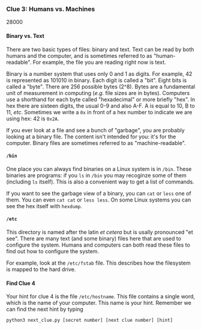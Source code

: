 ### Clue 3: Humans vs. Machines ###
28000
#### Binary vs. Text ####

There are two basic types of files: binary and text. Text can be read by both
humans and the computer, and is sometimes referred to as "human-readable". For
example, the file you are reading right now is text.

Binary is a number system that uses only 0 and 1 as digits. For example, 42 is
represented as 101010 in binary. Each digit is called a "bit". Eight bits is
called a "byte". There are 256 possible bytes (2^8). Bytes are a fundamental
unit of measurement in computing (*e.g.* file sizes are in bytes). Computers
use a shorthand for each byte called "hexadecimal" or more briefly "hex". In
hex there are sixteen digits, the usual 0-9 and also A-F. A is equal to 10,
B to 11, *etc*. Sometimes we write a `0x` in front of a hex number to indicate
we are using hex: 42 is `0x2A`.

If you ever look at a file and see a bunch of "garbage", you are probably
looking at a binary file. The content isn't intended for you: it's for the
computer. Binary files are sometimes referred to as "machine-readable".

#### `/bin` ####

One place you can always find binaries on a Linux system is in `/bin`. These
binaries are programs: if you `ls` in `/bin` you may recoginze some of them
(including `ls` itself). This is also a convenient way to get a list of
commands.

If you want to see the garbage view of a binary, you can `cat` or
`less` one of them. You can even `cat cat` or `less less`. On some Linux
systems you can see the hex itself with `hexdump`.

#### `/etc` ####

This directory is named after the latin *et cetera* but is usally pronounced
"et see". There are many text (and some binary) files here that are used to
configure the system. Humans and computers can both read these files to find
out how to configure the system.

For example, look at the `/etc/fstab` file. This describes how the filesystem
is mapped to the hard drive.

#### Find Clue 4 ####

Your hint for clue 4 is the file `/etc/hostname`. This file contains a single
word, which is the name of your computer. This name is your hint. Remember we
can find the next hint by typing

    python3 next_clue.py [secret number] [next clue number] [hint]